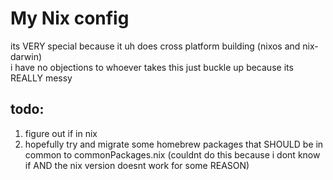 # My Nix config
its VERY special because it uh does cross platform building (nixos and nix-darwin)  
i have no objections to whoever takes this just buckle up because its REALLY messy  

## todo:

1. figure out if in nix  
2. hopefully try and migrate some homebrew packages that SHOULD be in common to commonPackages.nix (couldnt do this because i dont know if AND the nix version doesnt work for some REASON)
